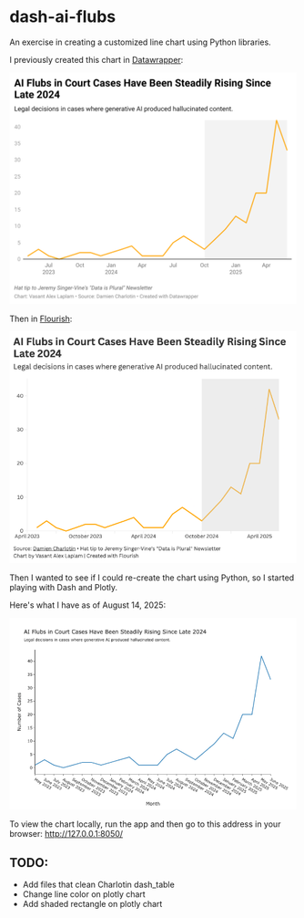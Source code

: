 # dash-ai-flubs
An exercise in creating a customized line chart using Python libraries.

I previously created this chart in [Datawrapper](https://www.datawrapper.de/_/LpjxR/?v=2):

![Datawrapper chart](./images/datawrapper_chart.png?raw=true "Title")

Then in [Flourish](https://public.flourish.studio/visualisation/24516000/):

![Flourish chart](./images/flourish_chart.png?raw=true "Title")

Then I wanted to see if I could re-create the chart using Python, so I started playing with Dash and Plotly.

Here's what I have as of August 14, 2025:

![Dash chart](./images/dash_chart.png?raw=true "Title")

To view the chart locally, run the app and then go to this address in your browser:
http://127.0.0.1:8050/

## TODO:
- Add files that clean Charlotin dash_table
- Change line color on plotly chart
- Add shaded rectangle on plotly chart
